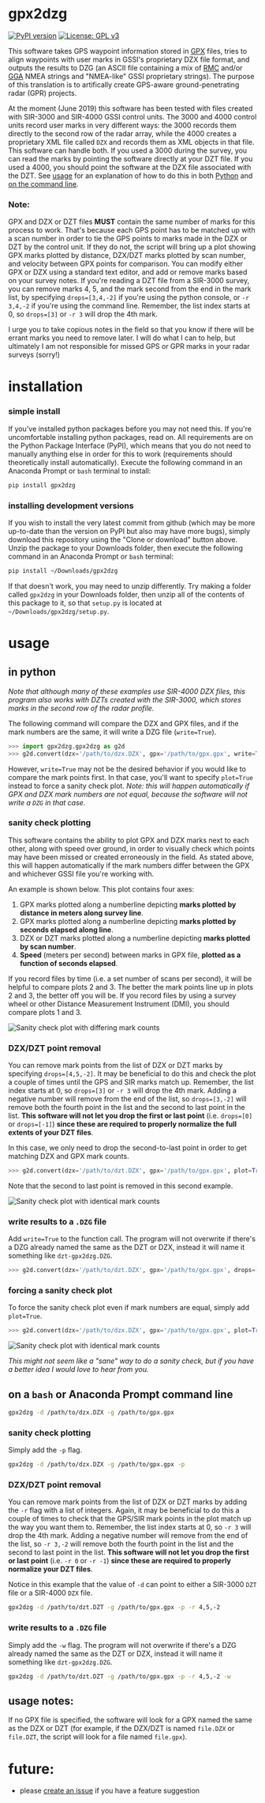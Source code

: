 # gpx2dzg

[![PyPI version](https://badge.fury.io/py/gpx2dzg.svg)](https://badge.fury.io/py/gpx2dzg)
[![License: GPL v3](https://img.shields.io/badge/License-GPLv3-blue.svg)](https://github.com/iannesbitt/gpx2dzg/blob/master/LICENSE)

This software takes GPS waypoint information stored in [GPX](https://en.wikipedia.org/wiki/GPS_Exchange_Format) files, tries to align waypoints with user marks in GSSI's proprietary DZX file format, and outputs the results to DZG (an ASCII file containing a mix of [RMC](http://aprs.gids.nl/nmea/#rmc) and/or [GGA](http://aprs.gids.nl/nmea/#gga) NMEA strings and "NMEA-like" GSSI proprietary strings). The purpose of this translation is to artifically create GPS-aware ground-penetrating radar (GPR) projects.

At the moment (June 2019) this software has been tested with files created with SIR-3000 and SIR-4000 GSSI control units. The 3000 and 4000 control units record user marks in very different ways: the 3000 records them directly to the second row of the radar array, while the 4000 creates a proprietary XML file called `DZX` and records them as XML objects in that file. This software can handle both. If you used a 3000 during the survey, you can read the marks by pointing the software directly at your DZT file. If you used a 4000, you should point the software at the DZX file associated with the DZT. See [usage](#usage) for an explanation of how to do this in both [Python](#in-python) and [on the command line](#on-a-bash-or-anaconda-prompt-command-line).


### Note:
GPX and DZX or DZT files **MUST** contain the same number of marks for this process to work. That's because each GPS point has to be matched up with a scan number in order to tie the GPS points to marks made in the DZX or DZT by the control unit. If they do not, the script will bring up a plot showing GPX marks plotted by distance, DZX/DZT marks plotted by scan number, and velocity between GPX points for comparison. You can modify either GPX or DZX using a standard text editor, and add or remove marks based on your survey notes. If you're reading a DZT file from a SIR-3000 survey, you can remove marks 4, 5, and the mark second from the end in the mark list, by specifying `drops=[3,4,-2]` if you're using the python console, or `-r 3,4,-2` if you're using the command line. Remember, the list index starts at 0, so `drops=[3]` or `-r 3` will drop the 4th mark.

I urge you to take copious notes in the field so that you know if there will be errant marks you need to remove later. I will do what I can to help, but ultimately I am not responsible for missed GPS or GPR marks in your radar surveys (sorry!)

# installation

### simple install

If you've installed python packages before you may not need this. If you're uncomfortable installing python packages, read on. All requirements are on the Python Package Interface (PyPI), which means that you do not need to manually anything else in order for this to work (requirements should theoretically install automatically). Execute the following command in an Anaconda Prompt or `bash` terminal to install:

```bash
pip install gpx2dzg
```

### installing development versions

If you wish to install the very latest commit from github (which may be more up-to-date than the version on PyPI but also may have more bugs), simply download this repository using the "Clone or download" button above. Unzip the package to your Downloads folder, then execute the following command in an Anaconda Prompt or `bash` terminal:

```bash
pip install ~/Downloads/gpx2dzg
```

If that doesn't work, you may need to unzip differently. Try making a folder called `gpx2dzg` in your Downloads folder, then unzip all of the contents of this package to it, so that `setup.py` is located at `~/Downloads/gpx2dzg/setup.py`. 

# usage

## in python

*Note that although many of these examples use SIR-4000 DZX files, this program also works with DZTs created with the SIR-3000, which stores marks in the second row of the radar profile.*

The following command will compare the DZX and GPX files, and if the mark numbers are the same, it will write a DZG file (`write=True`).

```python
>>> import gpx2dzg.gpx2dzg as g2d
>>> g2d.convert(dzx='/path/to/dzx.DZX', gpx='/path/to/gpx.gpx', write=True)
```

However, `write=True` may not be the desired behavior if you would like to compare the mark points first. In that case, you'll want to specify `plot=True` instead to force a sanity check plot. *Note: this will happen automatically if GPX and DZX mark numbers are not equal, because the software will not write a `DZG` in that case.*

### sanity check plotting

This software contains the ability to plot GPX and DZX marks next to each other, along with speed over ground, in order to visually check which points may have been missed or created erroneously in the field. As stated above, this will happen automatically if the mark numbers differ between the GPX and whichever GSSI file you're working with.

An example is shown below. This plot contains four axes:

  1. GPX marks plotted along a numberline depicting **marks plotted by distance in meters along survey line**.
  2. GPX marks plotted along a numberline depicting **marks plotted by seconds elapsed along line**.
  3. DZX or DZT marks plotted along a numberline depicting **marks plotted by scan number**.
  4. **Speed** (meters per second) between marks in GPX file, **plotted as a function of seconds elapsed**.

If you record files by time (i.e. a set number of scans per second), it will be helpful to compare plots 2 and 3. The better the mark points line up in plots 2 and 3, the better off you will be. If you record files by using a survey wheel or other Distance Measurement Instrument (DMI), you should compare plots 1 and 3.

![Sanity check plot with differing mark counts](https://github.com/iannesbitt/gpx2dzg/raw/master/img/Figure_1a.png)

### DZX/DZT point removal

You can remove mark points from the list of DZX or DZT marks by specifying `drops=[4,5,-2]`. It may be beneficial to do this and check the plot a couple of times until the GPS and SIR marks match up. Remember, the list index starts at 0, so `drops=[3]` or `-r 3` will drop the 4th mark. Adding a negative number will remove from the end of the list, so `drops=[3,-2]` will remove both the fourth point in the list and the second to last point in the list. **This software will not let you drop the first or last point** (i.e. `drops=[0]` or `drops=[-1]`) **since these are required to properly normalize the full extents of your DZT files**.

In this case, we only need to drop the second-to-last point in order to get matching DZX and GPX mark counts.

```python
>>> g2d.convert(dzx='/path/to/dzt.DZX', gpx='/path/to/gpx.gpx', plot=True, drops=[-2])
```

Note that the second to last point is removed in this second example.

![Sanity check plot with identical mark counts](https://github.com/iannesbitt/gpx2dzg/raw/master/img/Figure_1b.png)

### write results to a `.DZG` file

Add `write=True` to the function call. The program will not overwrite if there's a DZG already named the same as the DZT or DZX, instead it will name it something like `dzt-gpx2dzg.DZG`.

```python
>>> g2d.convert(dzx='/path/to/dzt.DZX', gpx='/path/to/gpx.gpx', drops=[-2], write=True)
```

### forcing a sanity check plot

To force the sanity check plot even if mark numbers are equal, simply add `plot=True`.

```python
>>> g2d.convert(dzx='/path/to/dzx.DZX', gpx='/path/to/gpx.gpx', plot=True)
```

![Sanity check plot with identical mark counts](https://github.com/iannesbitt/gpx2dzg/raw/master/img/Figure_2.png)

*This might not seem like a "sane" way to do a sanity check, but if you have a better idea I would love to hear from you.*

## on a `bash` or Anaconda Prompt command line

```bash
gpx2dzg -d /path/to/dzx.DZX -g /path/to/gpx.gpx
```

### sanity check plotting

Simply add the `-p` flag.

```bash
gpx2dzg -d /path/to/dzx.DZX -g /path/to/gpx.gpx -p
```

### DZX/DZT point removal

You can remove mark points from the list of DZX or DZT marks by adding the `-r` flag with a list of integers. Again, it may be beneficial to do this a couple of times to check that the GPS/SIR mark points in the plot match up the way you want them to. Remember, the list index starts at 0, so `-r 3` will drop the 4th mark. Adding a negative number will remove from the end of the list, so `-r 3,-2` will remove both the fourth point in the list and the second to last point in the list. **This software will not let you drop the first or last point** (i.e. `-r 0` or `-r -1`) **since these are required to properly normalize your DZT files**.

Notice in this example that the value of `-d` can point to either a SIR-3000 `DZT` file or a SIR-4000 `DZX` file.

```bash
gpx2dzg -d /path/to/dzt.DZT -g /path/to/gpx.gpx -p -r 4,5,-2
```

### write results to a `.DZG` file

Simply add the `-w` flag. The program will not overwrite if there's a DZG already named the same as the DZT or DZX, instead it will name it something like `dzt-gpx2dzg.DZG`.

```bash
gpx2dzg -d /path/to/dzt.DZT -g /path/to/gpx.gpx -p -r 4,5,-2 -w
```

## usage notes:

If no GPX file is specified, the software will look for a GPX named the same as the DZX or DZT (for example, if the DZX/DZT is named `file.DZX` or `file.DZT`, the script will look for a file named `file.gpx`).

# future:

- please [create an issue](https://github.com/iannesbitt/gpx2dzg/issues/new) if you have a feature suggestion
